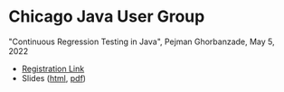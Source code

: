 # Chicago Java User Group

"Continuous Regression Testing in Java", Pejman Ghorbanzade, May 5, 2022

- [Registration Link](https://www.meetup.com/ChicagoJUG/events/285406777/)
- Slides ([html](https://touca.io/talks/cjug22), [pdf](https://touca.io/talks/cjug22/slides-cjug22-pejman.pdf))
